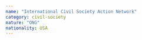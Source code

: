 ```yaml
---
name: "International Civil Society Action Network"
category: civil-society
nature: "ONG"
nationality: USA
---
```

